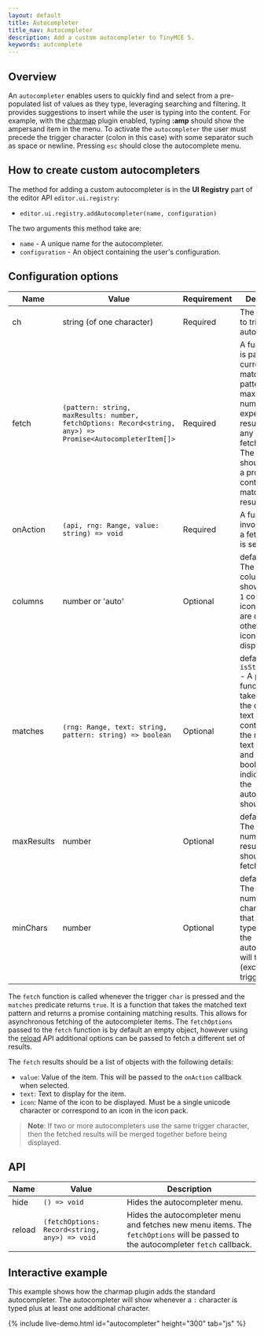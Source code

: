 ```yaml
---
layout: default
title: Autocompleter
title_nav: Autocompleter
description: Add a custom autocompleter to TinyMCE 5.
keywords: autcomplete
---
```


## Overview

An `autocompleter` enables users to quickly find and select from a pre-populated list of values as they type, leveraging searching and filtering. It provides suggestions to insert while the user is typing into the content. For example, with the [charmap]({{site.baseurl}}/plugins/charmap/) plugin enabled, typing **:amp** should show the ampersand item in the menu. To activate the `autocompleter` the user must precede the trigger character (colon in this case) with some separator such as space or newline. Pressing `esc` should close the autocomplete menu.

## How to create custom autocompleters

The method for adding a custom autocompleter is in the **UI Registry** part of the editor API `editor.ui.registry`:

* `editor.ui.registry.addAutocompleter(name, configuration)`

The two arguments this method take are:

* `name` - A unique name for the autocompleter.
* `configuration` - An object containing the user's configuration.

## Configuration options

| Name | Value | Requirement | Description |
| ---- | ----- | ----------- | ----------- |
| ch | string (of one character) | Required | The character to trigger the autocompleter. |
| fetch | `(pattern: string, maxResults: number, fetchOptions: Record<string, any>) => Promise<AutocompleterItem[]>` | Required | A function that is passed the current matched text pattern, the maximum number of expected results and any additional fetch options. The function should return a promise containing matching results. |
| onAction | `(api, rng: Range, value: string) => void` | Required | A function invoked when a fetched item is selected. |
| columns | number or 'auto' | Optional | default: auto - The number of columns to show. If set to `1` column, then icons and text are displayed, otherwise only icons are displayed. |
| matches | `(rng: Range, text: string, pattern: string) => boolean` | Optional | default: `isStartOfWord` - A predicate function that takes a range, the current text node content and the matched text content and returns a boolean indicating if the autocompleter should trigger. |
| maxResults | number | Optional | default: 10 - The maximum number of results that should be fetched. |
| minChars | number | Optional | default: 1 - The minimum number of characters that must be typed before the autocompleter will trigger (excluding the trigger char). |

The `fetch` function is called whenever the trigger `char` is pressed and the `matches` predicate returns `true`. It is a function that takes the matched text pattern and returns a promise containing matching results. This allows for asynchronous fetching of the autocompleter items. The `fetchOptions` passed to the `fetch` function is by default an empty object, however using the [reload](#api) API additional options can be passed to fetch a different set of results.

The `fetch` results should be a list of objects with the following details:
* `value`: Value of the item. This will be passed to the `onAction` callback when selected.
* `text`: Text to display for the item.
* `icon`: Name of the icon to be displayed. Must be a single unicode character or correspond to an icon in the icon pack.

> **Note**: If two or more autocompleters use the same trigger character, then the fetched results will be merged together before being displayed.

## API

| Name | Value | Description |
| ---- | ----- | ----------- |
| hide | `() => void` | Hides the autocompleter menu. |
| reload | `(fetchOptions: Record<string, any>) => void` | Hides the autocompleter menu and fetches new menu items. The  `fetchOptions` will be passed to the autocompleter `fetch` callback. |

## Interactive example

This example shows how the charmap plugin adds the standard autocompleter. The autocompleter will show whenever a `:` character is typed plus at least one additional character.

{% include live-demo.html id="autocompleter" height="300" tab="js" %}


